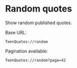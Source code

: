 # Random quotes
Show random published quotes.

Base URL:

	TeenQuotes://random

Pagination available:
	
	TeenQuotes://random?page=42